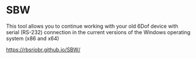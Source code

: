 # SBW
This tool allows you to continue working with your old 6Dof device with serial (RS-232) connection in the current versions of the Windows operating system (x86 and x64)

https://rbsriobr.github.io/SBW/
